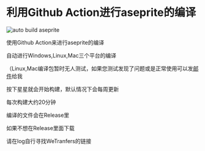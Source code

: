 # 利用Github Action进行aseprite的编译
![auto build aseprite](https://github.com/Insouciant21/action_aseprite/workflows/auto%20build%20aseprite/badge.svg)

使用Github Action来进行aseprite的编译

自动进行Windows,Linux,Mac三个平台的编译

（Linux,Mac编译包暂时无人测试，如果您测试发现了问题或是正常使用可以发[邮件](mailto:2964318290@qq.com)给我

按下星星就会开始构建，默认情况下会每周更新

每次构建大约20分钟

编译的文件会在Release里

如果不想在Release里面下载

请在log自行寻找WeTranfers的链接
